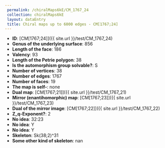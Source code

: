 ```yaml
--- 
 permalink: /chiralMaps6kE/CM_1767_24 
 collection: chiralMaps6kE
 layout: dataEntry
 title: Chiral maps up to 6000 edges - CM[1767;24]
---
```


- **ID**: [CM[1767;24]]({{ site.url }}/test/CM_1767_24)
- **Genus of the underlying surface**: 856
- **Length of the face**: 186
- **Valency**: 93
- **Length of the Petrie polygon**: 38
- **Is the automorphism group solvable?**: S
- **Number of vertices**: 38
- **Number of edges**: 1767
- **Number of faces**: 19
- **The map is self-**: none
- **Dual map**: [CM[1767;21]]({{ site.url }}/test/CM_1767_21)
- **Mirror (enantihomorphic) map**: [CM[1767;23]]({{ site.url }}/test/CM_1767_23)
- **Dual of the mirror image**: [CM[1767;22]]({{ site.url }}/test/CM_1767_22)
- **Z_q-Exponent?**: 2
- **No idea**:  32:23
- **No idea**: Y
- **No idea**: Y
- **Skeleton**: Sk(38;2)^31
- **Some other kind of skeleton**: nan
